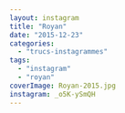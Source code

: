 ```yaml
---
layout: instagram
title: "Royan"
date: "2015-12-23"
categories: 
  - "trucs-instagrammes"
tags: 
  - "instagram"
  - "royan"
coverImage: Royan-2015.jpg
instagram: _o5K-ySmQH
---
```

